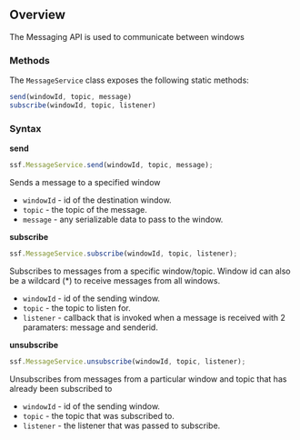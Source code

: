## Overview
The Messaging API is used to communicate between windows

### Methods
The `MessageService` class exposes the following static methods:</p>
```javascript
send(windowId, topic, message)
subscribe(windowId, topic, listener)
```

### Syntax
**send**  
```javascript
ssf.MessageService.send(windowId, topic, message);
```
Sends a message to a specified window
* `windowId` - id of the destination window.
* `topic` - the topic of the message.
* `message` - any serializable data to pass to the window.

**subscribe**  
```javascript
ssf.MessageService.subscribe(windowId, topic, listener);
```
Subscribes to messages from a specific window/topic. Window id can also be a wildcard (*) to receive messages from all windows.
* `windowId` - id of the sending window.
* `topic` - the topic to listen for.
* `listener` - callback that is invoked when a message is received with 2 paramaters: message and senderid.

**unsubscribe**  
```javascript
ssf.MessageService.unsubscribe(windowId, topic, listener);
```
Unsubscribes from messages from a particular window and topic that has already been subscribed to
* `windowId` - id of the sending window.
* `topic` - the topic that was subscribed to.
* `listener` - the listener that was passed to subscribe.
